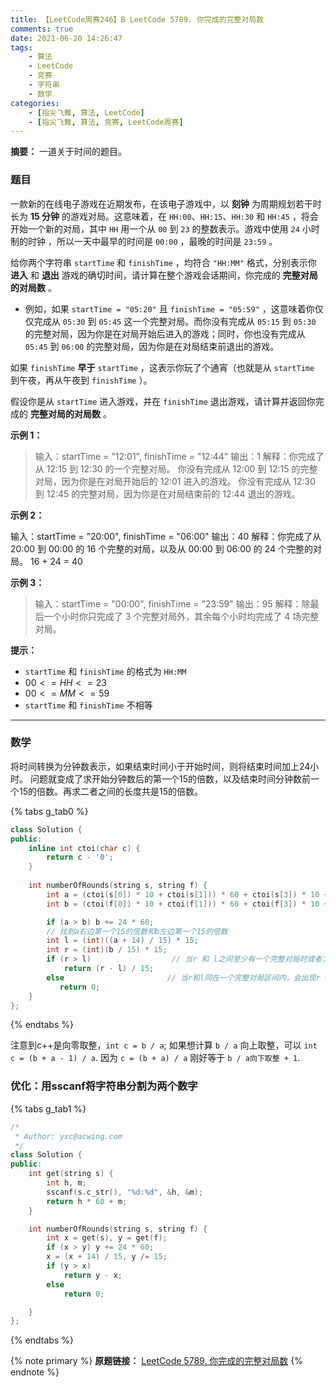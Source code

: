 ```yaml
---
title: 【LeetCode周赛246】B LeetCode 5789. 你完成的完整对局数
comments: true
date: 2021-06-20 14:26:47
tags:
    - 算法
    - LeetCode
    - 竞赛
    - 字符串
    - 数学
categories:
    - [指尖飞舞, 算法, LeetCode]
    - [指尖飞舞, 算法, 竞赛, LeetCode周赛]
---
```

__摘要：__
一道关于时间的题目。
<!-- more -->


### 题目
一款新的在线电子游戏在近期发布，在该电子游戏中，以 __刻钟__ 为周期规划若干时长为 __15 分钟__ 的游戏对局。这意味着，在 `HH:00`、`HH:15`、`HH:30` 和 `HH:45` ，将会开始一个新的对局，其中 `HH` 用一个从 `00` 到 `23` 的整数表示。游戏中使用 `24` 小时制的时钟 ，所以一天中最早的时间是 `00:00` ，最晚的时间是 `23:59` 。

给你两个字符串 `startTime` 和 `finishTime` ，均符合 `"HH:MM"` 格式，分别表示你 __进入__ 和 __退出__ 游戏的确切时间，请计算在整个游戏会话期间，你完成的 __完整对局的对局数__ 。

+ 例如，如果 `startTime = "05:20"` 且 `finishTime = "05:59"` ，这意味着你仅仅完成从 `05:30` 到 `05:45` 这一个完整对局。而你没有完成从 `05:15` 到 `05:30` 的完整对局，因为你是在对局开始后进入的游戏；同时，你也没有完成从 `05:45` 到 `06:00` 的完整对局，因为你是在对局结束前退出的游戏。

如果 `finishTime` __早于__ `startTime` ，这表示你玩了个通宵（也就是从 `startTime` 到午夜，再从午夜到 `finishTime` ）。

假设你是从 `startTime` 进入游戏，并在 `finishTime` 退出游戏，请计算并返回你完成的 __完整对局的对局数__ 。


__示例 1：__

> 输入：startTime = "12:01", finishTime = "12:44"
输出：1
解释：你完成了从 12:15 到 12:30 的一个完整对局。
你没有完成从 12:00 到 12:15 的完整对局，因为你是在对局开始后的 12:01 进入的游戏。
你没有完成从 12:30 到 12:45 的完整对局，因为你是在对局结束前的 12:44 退出的游戏。

__示例 2：__

输入：startTime = "20:00", finishTime = "06:00"
输出：40
解释：你完成了从 20:00 到 00:00 的 16 个完整的对局，以及从 00:00 到 06:00 的 24 个完整的对局。
16 + 24 = 40

__示例 3：__

> 输入：startTime = "00:00", finishTime = "23:59"
输出：95
解释：除最后一个小时你只完成了 3 个完整对局外，其余每个小时均完成了 4 场完整对局。
 

__提示：__

+ `startTime` 和 `finishTime` 的格式为 `HH:MM`
+ $00 <= HH <= 23$
+ $00 <= MM <= 59$
+ `startTime` 和 `finishTime` 不相等
___

### 数学

将时间转换为分钟数表示，如果结束时间小于开始时间，则将结束时间加上24小时。
问题就变成了求开始分钟数后的第一个15的倍数，以及结束时间分钟数前一个15的倍数。再求二者之间的长度共是15的倍数。

{% tabs g_tab0 %}
<!-- tab C++ -->
```c++
class Solution {
public:
    inline int ctoi(char c) {
        return c - '0';
    }
        
    int numberOfRounds(string s, string f) {
        int a = (ctoi(s[0]) * 10 + ctoi(s[1])) * 60 + ctoi(s[3]) * 10 + ctoi(s[4]);
        int b = (ctoi(f[0]) * 10 + ctoi(f[1])) * 60 + ctoi(f[3]) * 10 + ctoi(f[4]);

        if (a > b) b += 24 * 60;
        // 找到a右边第一个15的倍数和b左边第一个15的倍数
        int l = (int)((a + 14) / 15) * 15;
        int r = (int)(b / 15) * 15;
        if (r > l)                  // 当r 和 l之间至少有一个完整对局时或者二者不构成一个完整对局且分别某个对局时间点左右
            return (r - l) / 15;
        else                       // 当r和l同在一个完整对局区间内，会出现r < l的情况
           return 0;
    }
};
```
<!-- endtab -->
{% endtabs %}

注意到c++是向零取整，`int c = b / a`;
如果想计算 `b / a` 向上取整，可以 `int c = (b + a - 1) / a`.
因为 `c = (b + a) / a` 刚好等于 `b / a向下取整 + 1`.

### 优化：用sscanf将字符串分割为两个数字

{% tabs g_tab1 %}
<!-- tab C++ -->
```c++
/*
 * Author: yxc@acwing.com
 */
class Solution {
public:
    int get(string s) {
        int h, m;
        sscanf(s.c_str(), "%d:%d", &h, &m);
        return h * 60 + m;
    }

    int numberOfRounds(string s, string f) {
        int x = get(s), y = get(f);
        if (x > y) y += 24 * 60;
        x = (x + 14) / 15, y /= 15;
        if (y > x)
            return y - x;
        else 
            return 0;

    }
};
```
<!-- endtab -->
{% endtabs %}

{% note primary %}
__原题链接：__ [LeetCode 5789. 你完成的完整对局数](https://leetcode-cn.com/contest/weekly-contest-246/problems/the-number-of-full-rounds-you-have-played/)
{% endnote %}